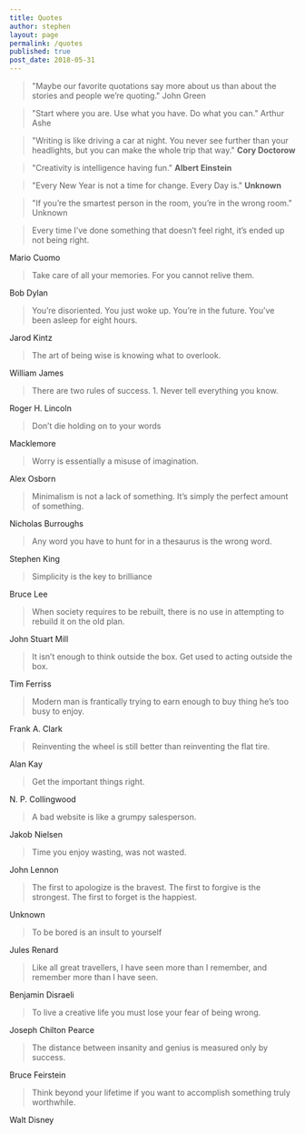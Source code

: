 ```yaml
---
title: Quotes
author: stephen
layout: page
permalink: /quotes
published: true
post_date: 2018-05-31
---
```


> "Maybe our favorite quotations say more about us than about the stories and people we’re quoting." John Green

> "Start where you are. Use what you have. Do what you can." Arthur Ashe

> "Writing is like driving a car at night. You never see further than your headlights, but you can make the whole trip that way." **Cory Doctorow**

> "Creativity is intelligence having fun." **Albert Einstein**

> "Every New Year is not a time for change. Every Day is." **Unknown**

> "If you’re the smartest person in the room, you’re in the wrong room." Unknown

> Every time I’ve done something that doesn’t feel right, it’s ended up not being right.

Mario Cuomo

> Take care of all your memories. For you cannot relive them.

Bob Dylan

> You’re disoriented. You just woke up. You’re in the future. You’ve been asleep for eight hours.

Jarod Kintz

> The art of being wise is knowing what to overlook.

William James

> There are two rules of success. 1. Never tell everything you know.

Roger H. Lincoln

> Don’t die holding on to your words

Macklemore

> Worry is essentially a misuse of imagination.

Alex Osborn

> Minimalism is not a lack of something. It’s simply the perfect amount of something.

Nicholas Burroughs

> Any word you have to hunt for in a thesaurus is the wrong word.

Stephen King

> Simplicity is the key to brilliance

Bruce Lee

> When society requires to be rebuilt, there is no use in attempting to rebuild it on the old plan.

John Stuart Mill

> It isn’t enough to think outside the box. Get used to acting outside the box.

Tim Ferriss

> Modern man is frantically trying to earn enough to buy thing he’s too busy to enjoy.

Frank A. Clark

> Reinventing the wheel is still better than reinventing the flat tire.

Alan Kay

> Get the important things right.

N. P. Collingwood

> A bad website is like a grumpy salesperson.

Jakob Nielsen

> Time you enjoy wasting, was not wasted.

John Lennon

> The first to apologize is the bravest. The first to forgive is the strongest. The first to forget is the happiest.

Unknown

> To be bored is an insult to yourself

Jules Renard

> Like all great travellers, I have seen more than I remember, and remember more than I have seen.

Benjamin Disraeli

> To live a creative life you must lose your fear of being wrong.

Joseph Chilton Pearce

> The distance between insanity and genius is measured only by success.

Bruce Feirstein

> Think beyond your lifetime if you want to accomplish something truly worthwhile.

Walt Disney
